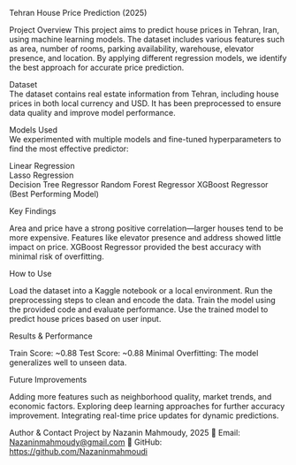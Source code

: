 Tehran House Price Prediction (2025)

Project Overview
This project aims to predict house prices in Tehran, Iran, using machine learning models. The dataset includes various features such as area, number of rooms, parking availability, warehouse, elevator presence, and location. By applying different regression models, we identify the best approach for accurate price prediction.

Dataset    
The dataset contains real estate information from Tehran, including house prices in both local currency and USD. It has been preprocessed to ensure data quality and improve model performance.

Models Used          
We experimented with multiple models and fine-tuned hyperparameters to find the most effective predictor:

Linear Regression    
Lasso Regression    
Decision Tree Regressor
Random Forest Regressor
XGBoost Regressor (Best Performing Model)

Key Findings

Area and price have a strong positive correlation—larger houses tend to be more expensive.
Features like elevator presence and address showed little impact on price.
XGBoost Regressor provided the best accuracy with minimal risk of overfitting.

How to Use

Load the dataset into a Kaggle notebook or a local environment.
Run the preprocessing steps to clean and encode the data.
Train the model using the provided code and evaluate performance.
Use the trained model to predict house prices based on user input.

Results & Performance

Train Score: ~0.88
Test Score: ~0.88
Minimal Overfitting: The model generalizes well to unseen data.

Future Improvements

Adding more features such as neighborhood quality, market trends, and economic factors.
Exploring deep learning approaches for further accuracy improvement.
Integrating real-time price updates for dynamic predictions.

Author & Contact
Project by Nazanin Mahmoudy, 2025
📧 Email: Nazaninmahmoudy@gmail.com
🔗 GitHub: https://github.com/Nazaninmahmoudi
